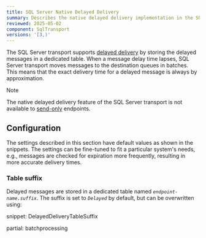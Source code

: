 ```yaml
---
title: SQL Server Native Delayed Delivery
summary: Describes the native delayed delivery implementation in the SQL Server transport
reviewed: 2025-05-02
component: SqlTransport
versions: '[3,)'
---
```


The SQL Server transport supports [delayed delivery](/nservicebus/messaging/delayed-delivery.md) by storing the delayed messages in a dedicated table. When a message delay time lapses, SQL Server transport moves messages to the destination queues in batches.
This means that the exact delivery time for a delayed message is always by approximation.

> [!NOTE]
> The native delayed delivery feature of the SQL Server transport is not available to [send-only](/nservicebus/hosting/#self-hosting-send-only-hosting) endpoints.

## Configuration

The settings described in this section have default values as shown in the snippets. The settings can be fine-tuned to fit a particular system's needs, e.g., messages are checked for expiration more frequently, resulting in more accurate delivery times.

### Table suffix

Delayed messages are stored in a dedicated table named _`endpoint-name.suffix`_. The suffix is set to _`Delayed`_ by default, but can be overwritten using:

snippet: DelayedDeliveryTableSuffix

partial: batchprocessing
